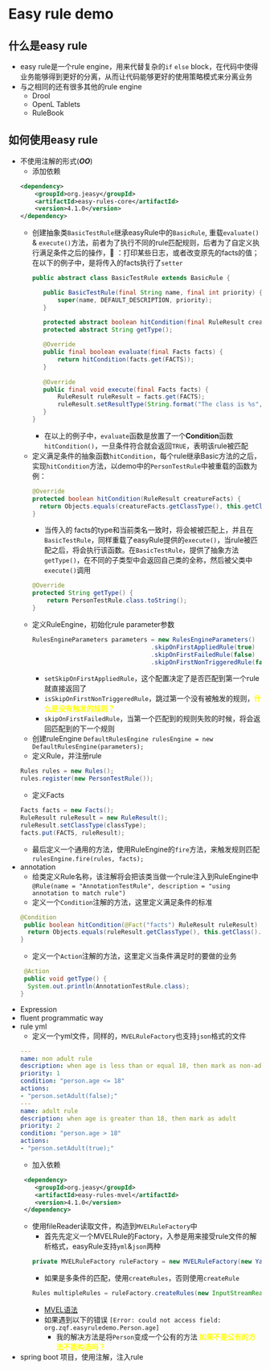 # Easy rule demo

## 什么是easy rule
* easy rule是一个rule engine，用来代替复杂的`if` `else` block，在代码中使得业务能够得到更好的分离，从而让代码能够更好的使用策略模式来分离业务
* 与之相同的还有很多其他的rule engine
  * Drool
  * OpenL Tablets
  * RuleBook
## 如何使用easy rule
* 不使用注解的形式(**_OO_**)
  * 添加依赖
  ```xml
  <dependency>
      <groupId>org.jeasy</groupId>
      <artifactId>easy-rules-core</artifactId>
      <version>4.1.0</version>
  </dependency>
  ```
  * 创建抽象类`BasicTestRule`继承easyRule中的`BasicRule`, 重载`evaluate()` & `execute()`方法，前者为了执行不同的rule匹配规则，后者为了自定义执行满足条件之后的操作，🌰 ：打印某些日志，或者改变原先的facts的值；在以下的例子中，是将传入的facts执行了`setter`
    ```java
    public abstract class BasicTestRule extends BasicRule {
    
       public BasicTestRule(final String name, final int priority) {
           super(name, DEFAULT_DESCRIPTION, priority);
       }
    
       protected abstract boolean hitCondition(final RuleResult creatureFacts);
       protected abstract String getType();
   
       @Override
       public final boolean evaluate(final Facts facts) {
           return hitCondition(facts.get(FACTS));
       }
   
       @Override
       public final void execute(final Facts facts) {
           RuleResult ruleResult = facts.get(FACTS);
           ruleResult.setResultType(String.format("The class is %s", getType()));
       }
    }
    ```
    * 在以上的例子中，`evaluate`函数是放置了一个**Condition**函数`hitCondition()`，一旦条件符合就会返回`TRUE`，表明该rule被匹配
  * 定义满足条件的抽象函数`hitCondition`，每个rule继承Basic方法的之后，实现`hitCondition`方法，以demo中的`PersonTestRule`中被重载的函数为例：
     ```java
     @Override
     protected boolean hitCondition(RuleResult creatureFacts) {
       return Objects.equals(creatureFacts.getClassType(), this.getClass().getSimpleName());
     }
     ```
    * 当传入的 facts的type和当前类名一致时，将会被被匹配上，并且在`BasicTestRule`，同样重载了easyRule提供的`execute()`，当rule被匹配之后，将会执行该函数。在`BasicTestRule`，提供了抽象方法`getType()`，在不同的子类型中会返回自己类的全称，然后被父类中`execute()`调用
    ```java
    @Override
    protected String getType() {
        return PersonTestRule.class.toString();
    }
    ```
  * 定义RuleEngine，初始化rule parameter参数
    ```java
    RulesEngineParameters parameters = new RulesEngineParameters()
                                     .skipOnFirstAppliedRule(true)
                                     .skipOnFirstFailedRule(false)
                                     .skipOnFirstNonTriggeredRule(false);
    ``` 
    * `setSkipOnFirstAppliedRule`，这个配置决定了是否匹配到第一个rule就直接返回了
    * `isSkipOnFirstNonTriggeredRule`，跳过第一个没有被触发的规则，<strong style="color:yellow">什么是没有触发的规则？</strong>
    * `skipOnFirstFailedRule`，当第一个匹配到的规则失败的时候，将会返回匹配到的下一个规则
  * 创建ruleEngine `DefaultRulesEngine rulesEngine = new DefaultRulesEngine(parameters);`
  * 定义Rule，并注册rule
  ```java
  Rules rules = new Rules();
  rules.register(new PersonTestRule());
  ```
  * 定义Facts
  ```java
  Facts facts = new Facts();
  RuleResult ruleResult = new RuleResult();
  ruleResult.setClassType(classType);
  facts.put(FACTS, ruleResult);
  ```
  * 最后定义一个通用的方法，使用RuleEngine的`fire`方法，来触发规则匹配
  `rulesEngine.fire(rules, facts);`
* annotation
  * 给类定义Rule名称，该注解将会把该类当做一个rule注入到RuleEngine中
  ```@Rule(name = "AnnotationTestRule", description = "using annotation to match rule")```
  * 定义一个`Condition`注解的方法，这里定义满足条件的标准
  ```java
  @Condition
   public boolean hitCondition(@Fact("facts") RuleResult ruleResult) {
    return Objects.equals(ruleResult.getClassType(), this.getClass().getSimpleName());
  }
  ```
  * 定义一个`Action`注解的方法，这里定义当条件满足时的要做的业务
  ```java
   @Action
   public void getType() {
    System.out.println(AnnotationTestRule.class);
  }
  ```
* Expression
* fluent programmatic way
* rule yml
  * 定义一个yml文件，同样的，`MVELRuleFactory`也支持`json`格式的文件
  ```yaml
  ---
  name: non adult rule
  description: when age is less than or equal 18, then mark as non-adult
  priority: 1
  condition: "person.age <= 18"
  actions:
  - "person.setAdult(false);"
  ---
  name: adult rule
  description: when age is greater than 18, then mark as adult
  priority: 2
  condition: "person.age > 18"
  actions:
  - "person.setAdult(true);"
  ```
  * 加入依赖
  ```xml
   <dependency>
      <groupId>org.jeasy</groupId>
      <artifactId>easy-rules-mvel</artifactId>
      <version>4.1.0</version>
   </dependency>
  ```
  * 使用fileReader读取文件，构造到`MVELRuleFactory`中
    * 首先先定义一个MVELRule的Factory，入参是用来接受rule文件的解析格式，easyRule支持`yml`&`json`两种
    ```java
    private MVELRuleFactory ruleFactory = new MVELRuleFactory(new YamlRuleDefinitionReader());
    ```  
    * 如果是多条件的匹配，使用`createRules`，否则使用`createRule`
    ```java
    Rules multipleRules = ruleFactory.createRules(new InputStreamReader(resourceAsStream));
    ```
    * [MVEL语法](https://github.com/imona/tutorial/wiki/MVEL-Guide#foreach)
    * 如果遇到以下的错误 ```[Error: could not access field: org.zqf.easyruledemo.Person.age]```
      * 我的解决方法是将`Person`变成一个公有的方法 <strong style="color:yellow">如果不是公有的方法不能构造吗？</strong>
* spring boot 项目，使用注解，注入rule
